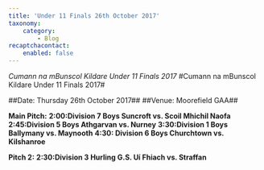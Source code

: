 ```yaml
---
title: 'Under 11 Finals 26th October 2017'
taxonomy:
    category:
        - Blog
recaptchacontact:
    enabled: false
---
```


*Cumann na mBunscol Kildare Under 11 Finals 2017*
#Cumann na mBunscol Kildare Under 11 Finals 2017#

##Date: Thursday 26th October 2017##
##Venue: Moorefield GAA##

**Main Pitch:**
**2:00:Division 7 Boys Suncroft vs. Scoil Mhichil Naofa**
**2:45:Division 5 Boys Athgarvan vs. Nurney**
**3:30:Division 1 Boys Ballymany vs. Maynooth**
**4:30: Division 6 Boys Churchtown vs. Kilshanroe** 


**Pitch 2:**
**2:30:Division 3 Hurling G.S. Uí Fhiach vs. Straffan**